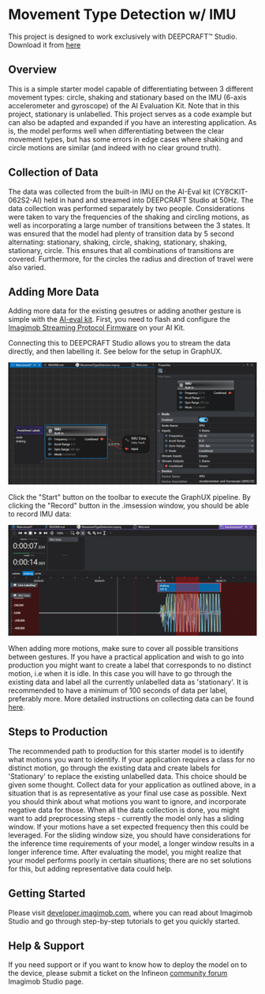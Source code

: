 ﻿# Movement Type Detection w/ IMU

This project is designed to work exclusively with DEEPCRAFT™ Studio. Download it from [here](https://softwaretools.infineon.com/assets/com.ifx.tb.tool.deepcraftstudio)

## Overview

This is a simple starter model capable of differentiating between 3 different movement types: circle, shaking and stationary based on the IMU (6-axis accelerometer and gyroscope) of the AI Evaluation Kit. Note that in this project, stationary is unlabelled. This project serves as a code example but can also be adapted and expanded if you have an interesting application. As is, the model performs well when differentiating between the clear movement types, but has some errors in edge cases where shaking and circle motions are similar (and indeed with no clear ground truth).

## Collection of Data
The data was collected from the built-in IMU on the AI-Eval kit (CY8CKIT-062S2-AI) held in hand and streamed into DEEPCRAFT Studio at 50Hz. The data collection was performed separately by two people. Considerations were taken to vary the frequencies of the shaking and circling motions, as well as incorporating a large number of transitions between the 3 states. It was ensured that the model had plenty of transition data by 5 second alternating: stationary, shaking, circle, shaking, stationary, shaking, stationary, circle. This ensures that all combinations of transitions are covered. Furthermore, for the circles the radius and direction of travel were also varied. 

## Adding More Data
Adding more data for the existing gesutres or adding another gesture is simple with the [AI-eval kit](https://www.infineon.com/cms/en/product/evaluation-boards/cy8ckit-062s2-ai/). 
First, you need to flash and configure the [Imagimob Streaming Protocol Firmware](https://github.com/Infineon/mtb-example-imagimob-streaming-protocol/blob/master/README.md) on your AI Kit.

Connecting this to DEEPCRAFT Studio allows you to stream the data directly, and then labelling it. See below for the setup in GraphUX.

![](Resources/imgs/GraphUX.png)

Click the "Start" button on the toolbar to execute the GraphUX pipeline.
By clicking the "Record" button in the .imsession window, you should be able to record IMU data:

![](Resources/imgs/recording_sample.png)

When adding more motions, make sure to cover all possible transitions between gestures. 
If you have a practical application and wish to go into production you might want to create a label that corresponds to no distinct motion, i.e when it is idle. In this case you will have to go through the existing data and label all the currently unlabelled data as 'stationary'. 
It is recommended to have a minimum of 100 seconds of data per label, preferably more.
More detailed instructions on collecting data can be found [here](https://developer.imagimob.com/data-preparation/data-collection).

## Steps to Production
The recommended path to production for this starter model is to identify what motions you want to identify. If your application requires a class for no distinct motion, go through the existing data and create labels for 'Stationary' to replace the existing unlabelled data. This choice should be given some thought. Collect data for your application as outlined above, in a situation that is as representative as your final use case as possible. Next you should think about what motions you want to ignore, and incorporate negative data for those.
When all the data collection is done, you might want to add preprocessing steps - currently the model only has a sliding window. If your motions have a set expected frequency then this could be leveraged. For the sliding window size, you should have considerations for the inference time requirements of your model, a longer window results in a longer inference time. 
After evaluating the model, you might realize that your model performs poorly in certain situations; there are no set solutions for this, but adding representative data could help.
## Getting Started

Please visit [developer.imagimob.com](https://developer.imagimob.com), where you can read about Imagimob Studio and go through step-by-step tutorials to get you quickly started.

## Help & Support

If you need support or if you want to know how to deploy the model on to the device, please submit a ticket on the Infineon [community forum ](https://community.infineon.com/t5/Imagimob/bd-p/Imagimob/page/1) Imagimob Studio page.